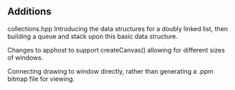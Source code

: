 Additions
---------

collections.hpp
Introducing the data structures for a doubly linked list, then building a queue and stack upon this basic data structure.

Changes to apphost to support createCanvas() allowing for different sizes of windows.

Connecting drawing to window directly, rather than generating a .ppm bitmap file for viewing.

